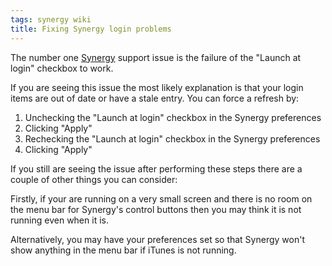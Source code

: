 ```yaml
---
tags: synergy wiki
title: Fixing Synergy login problems
---
```


The number one [Synergy](/wiki/Synergy) support issue is the failure of the "Launch at login" checkbox to work.

If you are seeing this issue the most likely explanation is that your login items are out of date or have a stale entry. You can force a refresh by:

1.  Unchecking the "Launch at login" checkbox in the Synergy preferences
2.  Clicking "Apply"
3.  Rechecking the "Launch at login" checkbox in the Synergy preferences
4.  Clicking "Apply"

If you still are seeing the issue after performing these steps there are a couple of other things you can consider:

Firstly, if your are running on a very small screen and there is no room on the menu bar for Synergy's control buttons then you may think it is not running even when it is.

Alternatively, you may have your preferences set so that Synergy won't show anything in the menu bar if iTunes is not running.
